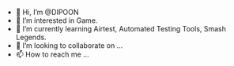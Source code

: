 - 👋 Hi, I’m @DIPOON
- 👀 I’m interested in Game.
- 🌱 I’m currently learning Airtest, Automated Testing Tools, Smash Legends.
- 💞️ I’m looking to collaborate on ...
- 📫 How to reach me ...

<!---
DIPOON/DIPOON is a ✨ special ✨ repository because its `README.md` (this file) appears on your GitHub profile.
You can click the Preview link to take a look at your changes.
--->

